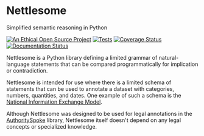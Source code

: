 # Nettlesome

Simplified semantic reasoning in Python

[![An Ethical Open Source Project](https://img.shields.io/badge/open-ethical-%234baaaa)](https://ethicalsource.dev/licenses/) [![Tests](https://github.com/mscarey/nettlesome/actions/workflows/python-package.yml/badge.svg)](https://github.com/mscarey/nettlesome/actions) [![Coverage Status](https://coveralls.io/repos/github/mscarey/nettlesome/badge.svg?branch=master)](https://coveralls.io/github/mscarey/nettlesome?branch=master) [![Documentation Status](https://readthedocs.org/projects/nettlesome/badge/?version=latest)](https://nettlesome.readthedocs.io/en/latest/?badge=latest)

Nettlesome is a Python
library defining a limited grammar of natural-language statements
that can be compared programmatically for implication or contradiction.

Nettlesome is intended for use where there is a limited schema of statements
that can be used to annotate a dataset with categories, numbers, quantities,
and dates. One example of such a schema is
the [National Information Exchange Model](https://github.com/NIEM/NIEM-Releases/tree/niem-5.0).

Although Nettlesome was designed to be used for legal annotations in
the [AuthoritySpoke](https://github.com/mscarey/AuthoritySpoke) library,
Nettlesome itself doesn't depend on any legal concepts or specialized knowledge.
